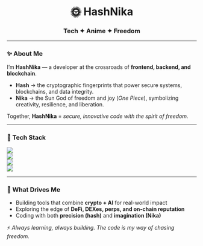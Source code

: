 <!-- Banner -->
<h1 align="center">🌞 HashNika</h1>
<h3 align="center">Tech ✦ Anime ✦ Freedom</h3>

---

### ✨ About Me  
I’m **HashNika** — a developer at the crossroads of **frontend, backend, and blockchain**.  

- **Hash** → the cryptographic fingerprints that power secure systems, blockchains, and data integrity.  
- **Nika** → the Sun God of freedom and joy (*One Piece*), symbolizing creativity, resilience, and liberation.  

Together, **HashNika** = *secure, innovative code with the spirit of freedom.*  

---

### 🚀 Tech Stack  
<p>
  <!-- Frontend -->
  <img src="https://img.shields.io/badge/Frontend-React%20|%20Next.js%20|%20Vue-blue?style=for-the-badge" />
  <br/>
  <!-- Backend -->
  <img src="https://img.shields.io/badge/Backend-Node.js%20|%20Python%20|%20Rust-green?style=for-the-badge" />
  <br/>
  <!-- Databases -->
  <img src="https://img.shields.io/badge/Databases-Postgres%20|%20MongoDB%20|%20MySQL%20|%20ClickHouse-orange?style=for-the-badge" />
  <br/>
  <!-- Blockchain -->
  <img src="https://img.shields.io/badge/Blockchain-Solidity%20|%20Ethers.js%20|%20Hardhat%20|%20Foundry-purple?style=for-the-badge" />
</p>

---

### 🌌 What Drives Me  
- Building tools that combine **crypto + AI** for real-world impact  
- Exploring the edge of **DeFi, DEXes, perps, and on-chain reputation**  
- Coding with both **precision (hash)** and **imagination (Nika)**  

⚡ *Always learning, always building. The code is my way of chasing freedom.*  
